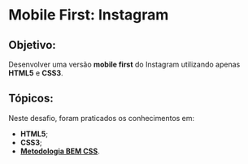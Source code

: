 # Mobile First: Instagram

## Objetivo:
Desenvolver uma versão **mobile first** do Instagram utilizando apenas **HTML5** e **CSS3**.

## Tópicos:
Neste desafio, foram praticados os conhecimentos em:
- **HTML5**;
- **CSS3**;
- **[Metodologia BEM CSS](http://getbem.com/naming/)**.
